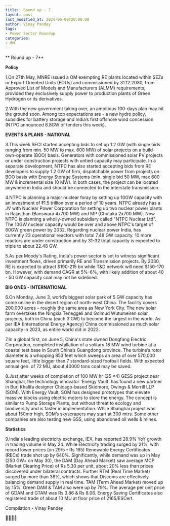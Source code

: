 ```yaml
---
title:  Round up - 7
layout: post
last_modified_at: 2024-06-09T20:08:00
author: Vinay Pandey
tags:
- Power Sector Roundup
categories:
- दीर्घ
---
```

** Round up - 7**

**Policy**

1.On 27th May, MNRE issued a OM exempting RE plants located within SEZs or Export Oriented Units (EOUs) and commissioned by 31.12.2030, from Approved List of Models and Manufacturers (ALMM) requirements, provided they exclusively supply power to production plants of Green Hydrogen or its derivatives. 

2.With the new government taking over, an ambitious 100-days plan may hit the ground soon. Among top expectations are - a new hydro policy, subsidies for battery storage and India’s first offshore wind concession (NTPC announced 8.8GW of tenders this week). 

**EVENTS & PLANS - NATIONAL**

3.This week SECI started accepting bids to set up 1.2 GW (with single bids ranging from min. 50 MW to max. 600 MW) of solar projects on a build-own-operate (BOO) basis. Generators with commissioned solar PV projects or under construction projects with untied capacity may participate. In a separate development, NTPC has also started accepting bids from RE developers to supply 1.2 GW of firm, dispatchable power from projects on BOO basis with Energy Storage Systems (min. single bid 50 MW, max 600 MW & incremental size 10 MW). In both cases, the project can be located anywhere in India and should be connected to the interstate transmission. 

4.NTPC is planning a major nuclear foray by setting up 10GW capacity with an investment of ₹1.5 trillion over a period of 10 years. NTPC already has a JV with Nuclear Power Corporation for setting up two nuclear power plants in Rajasthan (Banswara 4x700 MW) and MP (Chutaka 2x700 MW). Now NTPC is planning a wholly-owned subsidiary called "NTPC Nuclear Ltd". The 10GW nuclear capacity would be over and above NTPC's target of 60GW green power by 2032. Regarding nuclear power India, has currently 23 operational reactors with total 7.48 GW capacity. 10 more reactors are under construction and by 31-32 total capacity is expected to triple to about 22.48 GW. 

5.As per Moody's Rating, India's power sector is set to witness significant investment flows, driven primarily RE and Transmission projects. By 2030, RE is expected to attract $190-215 bn while T&D network will need $150-170 bn. However, with demand CAGR at 5%-6%, with likely addition of about 40 - 50 GW capacity coal may not be sidelined.

**BIG ONES  - INTERNATIONAL**

6.On Monday, June 3, world’s biggest solar park of 5 GW capacity has come online in the desert region of north-west China. The facility covers 200,000 acres – roughly the same area as New York City. The new solar farm overtakes the Ningxia Teneggeli and Golmud Wutumeiren solar projects, both in China (each 3 GW) to become the largest in the world. As per IEA (International Energy Agency) China commissioned as much solar capacity in 2023, as entire world did in 2022.

7.In a global first, on June 5, China's state owned Dongfang Electric Corporation, completed installation of a solitary 18 MW wind turbine at a coastal test base in South China’s Guangdong province. The turbine’s rotor diameter is a whopping 853 feet which sweeps an area of over 570,000 square feet, little bigger than 7 standard-sized football fields. With expected annual gen. of 72 MU, about 40000 tons coal may be saved.

8.Just after weeks of completion of 100 MW hr (25 ×4) GESS project near Shanghai, the technology innovator 'Energy Vault' has found a new partner in Burj Khalifa designer Chicago-based Skidmore, Owings & Merrill LLP (SOM). With Energy Vault, SOM  has designed prototypes that elevate massive blocks using electric motors to store the energy. The concept is similar to Pump Storage Plants, but without threat to ecology and biodiversity and is faster in implementation. While Shanghai project was about 150mtr high, SOM’s skyscrapers may start at 300 mtrs. Some other companies are also testing new GSS, using abandoned oil wells & mines. 

**Statistics**

9.India's leading electricity exchange, IEX,  has reported 28.9% YoY growth in trading volume in May 24. While Electricity trading surged by 21%, with record lower prices (on 29/5 - Rs 165)  Renewable Energy Certificates (RECs) trade shot up by 640%. Significantly, while demand was up in May (250 GW+ on May 30), the DAM (Day Ahead Market) saw average MCP (Market Clearing Price) of Rs 5.30 per unit, about 20% less than prices discovered under bilateral contracts. Further RTM (Real Time Market) surged by more than 38%, which shows that Discoms are effectively balancing demand supply in real time. TAM (Term Ahead Market) moved up by 15%. Green DAM & TAM also were up by 79%. The average per unit price of GDAM and GTAM was Rs 3.86 & Rs 8.06. Energy Saving Certificates also registered trade of about 10 MU at floor price of 2165/ESCert. 

Compilation - Vinay Pandey

🙏🙏🙏🙏


